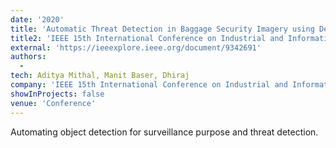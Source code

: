 ```yaml
---
date: '2020'
title: 'Automatic Threat Detection in Baggage Security Imagery using Deep Learning Models'
title2: 'IEEE 15th International Conference on Industrial and Information Systems'
external: 'https://ieeexplore.ieee.org/document/9342691'
authors:
  -
tech: Aditya Mithal, Manit Baser, Dhiraj
company: 'IEEE 15th International Conference on Industrial and Information Systems'
showInProjects: false
venue: 'Conference'
---
```


Automating object detection for surveillance purpose and threat detection.
